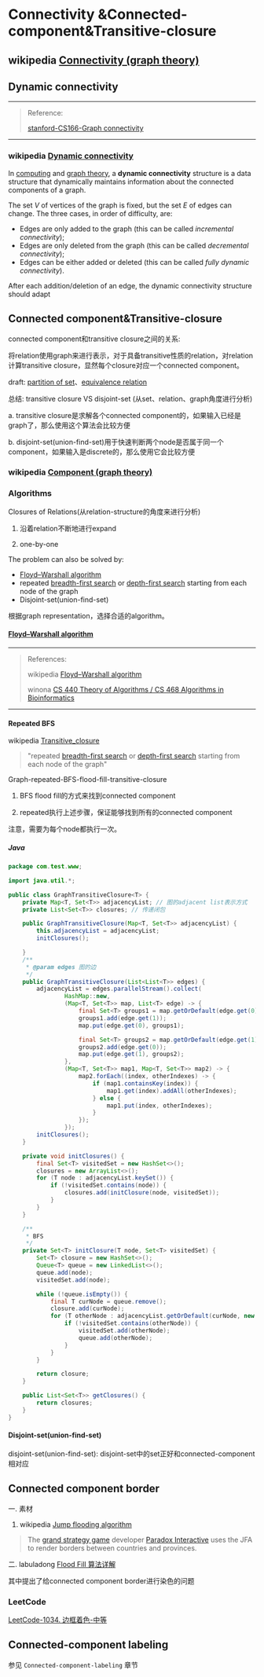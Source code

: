 # Connectivity &Connected-component&Transitive-closure



## wikipedia [Connectivity (graph theory)](https://en.wikipedia.org/wiki/Connectivity_(graph_theory))



## Dynamic connectivity

---

> Reference:
>
> [stanford-CS166-Graph connectivity](https://web.stanford.edu/class/cs166/)  

---



### wikipedia [Dynamic connectivity](https://en.wikipedia.org/wiki/Dynamic_connectivity)

In [computing](https://en.wikipedia.org/wiki/Computing) and [graph theory](https://en.wikipedia.org/wiki/Graph_theory), a **dynamic connectivity** structure is a data structure that dynamically maintains information about the connected components of a graph.

The set *V* of vertices of the graph is fixed, but the set *E* of edges can change. The three cases, in order of difficulty, are:

- Edges are only added to the graph (this can be called *incremental connectivity*);
- Edges are only deleted from the graph (this can be called *decremental connectivity*);
- Edges can be either added or deleted (this can be called *fully dynamic connectivity*).

After each addition/deletion of an edge, the dynamic connectivity structure should adapt 



## Connected component&Transitive-closure

connected component和transitive closure之间的关系: 

将relation使用graph来进行表示，对于具备transitive性质的relation，对relation计算transitive closure，显然每个closure对应一个connected component。

draft: [partition of set](https://en.wikipedia.org/wiki/Partition_of_a_set)、[equivalence relation](https://en.wikipedia.org/wiki/Equivalence_relation) 

总结: transitive closure VS disjoint-set (从set、relation、graph角度进行分析)

a. transitive closure是求解各个connected component的，如果输入已经是graph了，那么使用这个算法会比较方便

b. disjoint-set(union-find-set)用于快速判断两个node是否属于同一个component，如果输入是discrete的，那么使用它会比较方便



### wikipedia [Component (graph theory)](https://en.wikipedia.org/wiki/Component_(graph_theory))





### Algorithms

Closures of Relations(从relation-structure的角度来进行分析)

1. 沿着relation不断地进行expand

2. one-by-one



The problem can also be solved by:

- [Floyd–Warshall algorithm](https://en.wikipedia.org/wiki/Floyd–Warshall_algorithm) 
- repeated [breadth-first search](https://en.wikipedia.org/wiki/Breadth-first_search) or [depth-first search](https://en.wikipedia.org/wiki/Depth-first_search) starting from each node of the graph 
- Disjoint-set(union-find-set)

根据graph representation，选择合适的algorithm。



#### [Floyd–Warshall algorithm](https://en.wikipedia.org/wiki/Floyd–Warshall_algorithm) 

---

> References: 
>
> wikipedia [Floyd–Warshall algorithm](https://en.wikipedia.org/wiki/Floyd–Warshall_algorithm)
>
> winona [CS 440 Theory of Algorithms / CS 468 Algorithms in Bioinformatics](https://cs.winona.edu/lin/cs440/ch08-2.pdf) 

---



#### Repeated BFS

wikipedia [Transitive_closure](https://en.wikipedia.org/wiki/Transitive_closure) 

> "repeated [breadth-first search](https://en.wikipedia.org/wiki/Breadth-first_search) or [depth-first search](https://en.wikipedia.org/wiki/Depth-first_search) starting from each node of the graph"

Graph-repeated-BFS-flood-fill-transitive-closure

1. BFS flood fill的方式来找到connected component

2. repeated执行上述步骤，保证能够找到所有的connected component

注意，需要为每个node都执行一次。



##### Java



```Java
package com.test.www;

import java.util.*;

public class GraphTransitiveClosure<T> {
    private Map<T, Set<T>> adjacencyList; // 图的adjacent list表示方式
    private List<Set<T>> closures; // 传递闭包

    public GraphTransitiveClosure(Map<T, Set<T>> adjacencyList) {
        this.adjacencyList = adjacencyList;
        initClosures();

    }
    /**
     * @param edges 图的边
     */
    public GraphTransitiveClosure(List<List<T>> edges) {
        adjacencyList = edges.parallelStream().collect(
                HashMap::new,
                (Map<T, Set<T>> map, List<T> edge) -> {
                    final Set<T> groups1 = map.getOrDefault(edge.get(0), new HashSet<>());
                    groups1.add(edge.get(1));
                    map.put(edge.get(0), groups1);

                    final Set<T> groups2 = map.getOrDefault(edge.get(1), new HashSet<>());
                    groups2.add(edge.get(0));
                    map.put(edge.get(1), groups2);
                },
                (Map<T, Set<T>> map1, Map<T, Set<T>> map2) -> {
                    map2.forEach((index, otherIndexes) -> {
                        if (map1.containsKey(index)) {
                            map1.get(index).addAll(otherIndexes);
                        } else {
                            map1.put(index, otherIndexes);
                        }
                    });
                });
        initClosures();
    }

    private void initClosures() {
        final Set<T> visitedSet = new HashSet<>();
        closures = new ArrayList<>();
        for (T node : adjacencyList.keySet()) {
            if (!visitedSet.contains(node)) {
                closures.add(initClosure(node, visitedSet));
            }
        }
    }

    /**
     * BFS
     */
    private Set<T> initClosure(T node, Set<T> visitedSet) {
        Set<T> closure = new HashSet<>();
        Queue<T> queue = new LinkedList<>();
        queue.add(node);
        visitedSet.add(node);

        while (!queue.isEmpty()) {
            final T curNode = queue.remove();
            closure.add(curNode);
            for (T otherNode : adjacencyList.getOrDefault(curNode, new HashSet<>())) {
                if (!visitedSet.contains(otherNode)) {
                    visitedSet.add(otherNode);
                    queue.add(otherNode);
                }
            }
        }

        return closure;
    }

    public List<Set<T>> getClosures() {
        return closures;
    }
}

```

#### Disjoint-set(union-find-set)

disjoint-set(union-find-set): disjoint-set中的set正好和connected-component相对应



## Connected component border

一. 素材

1. wikipedia [Jump flooding algorithm](https://en.wikipedia.org/wiki/Jump_flooding_algorithm)

> The [grand strategy game](https://en.wikipedia.org/wiki/Grand_strategy_wargame) developer [Paradox Interactive](https://en.wikipedia.org/wiki/Paradox_Interactive) uses the JFA to render borders between countries and provinces.

二. labuladong [Flood Fill 算法详解](https://mp.weixin.qq.com/s/Y7snQIraCC6PRhj9ZSnlzw) 

其中提出了给connected component border进行染色的问题

### LeetCode

[LeetCode-1034. 边框着色-中等](https://leetcode.cn/problems/coloring-a-border/) 

## Connected-component labeling

参见 `Connected-component-labeling` 章节

